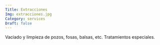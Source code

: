 ```yaml
---
Title: Extracciones
Img: extracciones.jpg
Category: services
Draft: false
---
```


Vaciado y limpieza de pozos, fosas, balsas, etc. Tratamientos especiales.
